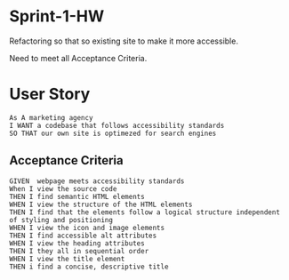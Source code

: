 # Sprint-1-HW
Refactoring so that so existing site to make it more accessible.

Need to meet all Acceptance Criteria.

# User Story

```
As A marketing agency
I WANT a codebase that follows accessibility standards
SO THAT our own site is optimezed for search engines
```

## Acceptance Criteria
```
GIVEN  webpage meets accessibility standards
When I view the source code
THEN I find semantic HTML elements
WHEN I view the structure of the HTML elements
THEN I find that the elements follow a logical structure independent of styling and positioning
WHEN I view the icon and image elements
THEN I find accessible alt attributes
WHEN I view the heading attributes
THEN I they all in sequential order
WHEN I view the title element
THEN i find a concise, descriptive title